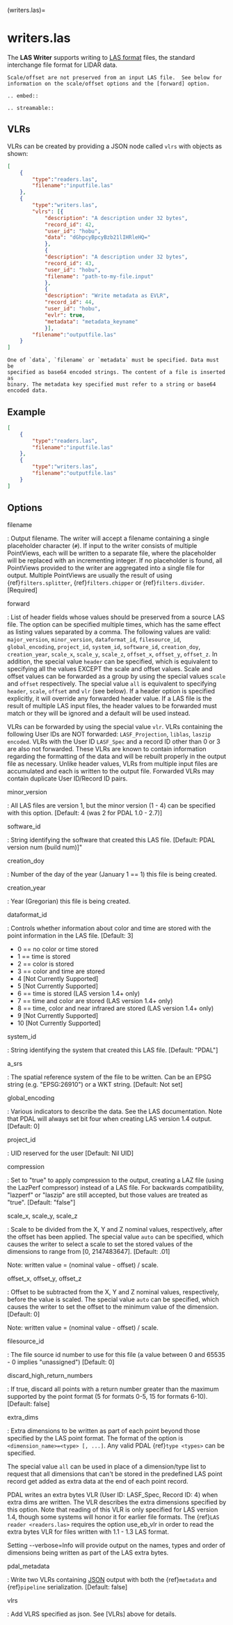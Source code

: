 (writers.las)=

# writers.las

The **LAS Writer** supports writing to [LAS format] files, the standard
interchange file format for LIDAR data.

```{warning}
Scale/offset are not preserved from an input LAS file.  See below for
information on the scale/offset options and the [forward] option.
```

```{eval-rst}
.. embed::
```

```{eval-rst}
.. streamable::
```

## VLRs

VLRs can be created by providing a JSON node called `vlrs` with objects
as shown:

```json
[
    {
        "type":"readers.las",
        "filename":"inputfile.las"
    },
    {
        "type":"writers.las",
        "vlrs": [{
            "description": "A description under 32 bytes",
            "record_id": 42,
            "user_id": "hobu",
            "data": "dGhpcyBpcyBzb21lIHRleHQ="
            },
            {
            "description": "A description under 32 bytes",
            "record_id": 43,
            "user_id": "hobu",
            "filename": "path-to-my-file.input"
            },
            {
            "description": "Write metadata as EVLR",
            "record_id": 44,
            "user_id": "hobu",
            "evlr": true,
            "metadata": "metadata_keyname"
            }],
        "filename":"outputfile.las"
    }
]
```

```{note}
One of `data`, `filename` or `metadata` must be specified. Data must be
specified as base64 encoded strings. The content of a file is inserted as
binary. The metadata key specified must refer to a string or base64 encoded data.
```

## Example

```json
[
    {
        "type":"readers.las",
        "filename":"inputfile.las"
    },
    {
        "type":"writers.las",
        "filename":"outputfile.las"
    }
]
```

## Options

filename

: Output filename. The writer will accept a filename containing
  a single placeholder character (`#`).  If input to the writer consists
  of multiple PointViews, each will be written to a separate file, where
  the placeholder will be replaced with an incrementing integer.  If no
  placeholder is found, all PointViews provided to the writer are
  aggregated into a single file for output.  Multiple PointViews are usually
  the result of using {ref}`filters.splitter`, {ref}`filters.chipper` or
  {ref}`filters.divider`.
  \[Required\]

forward

: List of header fields whose values should be preserved from a source
  LAS file.  The
  option can be specified multiple times, which has the same effect as
  listing values separated by a comma.  The following values are valid:
  `major_version`, `minor_version`, `dataformat_id`, `filesource_id`,
  `global_encoding`, `project_id`, `system_id`, `software_id`, `creation_doy`,
  `creation_year`, `scale_x`, `scale_y`, `scale_z`, `offset_x`, `offset_y`,
  `offset_z`.  In addition, the special value `header` can be specified,
  which is equivalent to specifying all the values EXCEPT the scale and
  offset values.  Scale and offset values can be forwarded as a group by
  using the special values `scale` and `offset` respectively.  The special
  value `all` is equivalent to specifying `header`, `scale`, `offset` and
  `vlr` (see below).
  If a header option is specified explicitly, it will override any forwarded
  header value.
  If a LAS file is the result of multiple LAS input files, the header values
  to be forwarded must match or they will be ignored and a default will
  be used instead.

  VLRs can be forwarded by using the special value `vlr`.  VLRs containing
  the following User IDs are NOT forwarded: `LASF_Projection`,
  `liblas`, `laszip encoded`.  VLRs with the User ID `LASF_Spec` and
  a record ID other than 0 or 3 are also not forwarded.  These VLRs are known
  to contain information
  regarding the formatting of the data and will be rebuilt properly in the
  output file as necessary.  Unlike header values, VLRs from multiple input
  files are accumulated and each is written to the output file.  Forwarded
  VLRs may contain duplicate User ID/Record ID pairs.

minor_version

: All LAS files are version 1, but the minor version (1 - 4) can be specified
  with this option. \[Default: 4 (was 2 for PDAL 1.0 - 2.7)\]

software_id

: String identifying the software that created this LAS file.
  \[Default: PDAL version num (build num)\]"

creation_doy

: Number of the day of the year (January 1 == 1) this file is being created.

creation_year

: Year (Gregorian) this file is being created.

dataformat_id

: Controls whether information about color and time are stored with the point
  information in the LAS file. \[Default: 3\]

  - 0 == no color or time stored
  - 1 == time is stored
  - 2 == color is stored
  - 3 == color and time are stored
  - 4 \[Not Currently Supported\]
  - 5 \[Not Currently Supported\]
  - 6 == time is stored (LAS version 1.4+ only)
  - 7 == time and color are stored (LAS version 1.4+ only)
  - 8 == time, color and near infrared are stored (LAS version 1.4+ only)
  - 9 \[Not Currently Supported\]
  - 10 \[Not Currently Supported\]

system_id

: String identifying the system that created this LAS file. \[Default: "PDAL"\]

a_srs

: The spatial reference system of the file to be written. Can be an EPSG string
  (e.g. "EPSG:26910") or a WKT string. \[Default: Not set\]

global_encoding

: Various indicators to describe the data.  See the LAS documentation.  Note
  that PDAL will always set bit four when creating LAS version 1.4 output.
  \[Default: 0\]

project_id

: UID reserved for the user \[Default: Nil UID\]

compression

: Set to "true" to apply compression to the output, creating a LAZ file (using
  the LazPerf compressor) instead of a LAS file.
  For backwards compatibility, "lazperf" or "laszip" are still accepted, but
  those values are treated as "true". \[Default: "false"\]

scale_x, scale_y, scale_z

: Scale to be divided from the X, Y and Z nominal values, respectively, after
  the offset has been applied.  The special value `auto` can be specified,
  which causes the writer to select a scale to set the stored values of the
  dimensions to range from \[0, 2147483647\].  \[Default: .01\]

  Note: written value = (nominal value - offset) / scale.

offset_x, offset_y, offset_z

: Offset to be subtracted from the X, Y and Z nominal values, respectively,
  before the value is scaled.  The special value `auto` can be specified,
  which causes the writer to set the offset to the minimum value of the
  dimension.  \[Default: 0\]

  Note: written value = (nominal value - offset) / scale.

filesource_id

: The file source id number to use for this file (a value between
  0 and 65535 - 0 implies "unassigned") \[Default: 0\]

discard_high_return_numbers

: If true, discard all points with a return number greater than the maximum
  supported by the point format (5 for formats 0-5, 15 for formats 6-10).
  \[Default: false\]

extra_dims

: Extra dimensions to be written as part of each point beyond those specified
  by the LAS point format.  The format of the option is
  `<dimension_name>=<type> [, ...]`.  Any valid PDAL {ref}`type <types>`
  can be specified.

  The special value `all` can be used in place of a dimension/type list
  to request that all dimensions that can't be stored in the predefined
  LAS point record get added as extra data at the end of each point record.

  PDAL writes an extra bytes VLR (User ID: LASF_Spec, Record ID: 4) when
  extra dims are written.  The VLR describes the extra dimensions specified by
  this option.  Note that reading of this VLR is only specified for LAS
  version 1.4, though some systems will honor it for earlier file formats.
  The {ref}`LAS reader <readers.las>` requires the option
  use_eb_vlr in order to
  read the extra bytes VLR for files written with 1.1 - 1.3 LAS format.

  Setting --verbose=Info will provide output on the names, types and order
  of dimensions being written as part of the LAS extra bytes.

pdal_metadata

: Write two VLRs containing [JSON] output with both the {ref}`metadata` and
  {ref}`pipeline` serialization. \[Default: false\]

vlrs

: Add VLRS specified as json. See [VLRs] above for details.

```{include} writer_opts.md
```

[json]: http://www.json.org/
[las format]: http://asprs.org/Committee-General/LASer-LAS-File-Format-Exchange-Activities.html
